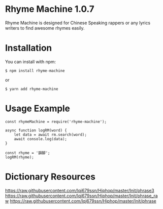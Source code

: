 # Rhyme Machine 1.0.7
Rhyme Machine is designed for Chinese Speaking rappers or any lyrics writers to find awesome rhymes easily. 

# Installation

You can install with npm: 
```
$ npm install rhyme-machine
```
or
```
$ yarn add rhyme-machine
```

# Usage Example 

```
const rhymeMachine = require('rhyme-machine');

async function logRM(word) {
	let data = await rm.search(word);
	await console.log(data);
}

const rhyme = '韻腳';
logRM(rhyme);
```

# Dictionary Resources

https://raw.githubusercontent.com/lqj679ssn/Hiphop/master/Init/phrase3
https://raw.githubusercontent.com/lqj679ssn/Hiphop/master/Init/phrase_raw
https://raw.githubusercontent.com/lqj679ssn/Hiphop/master/Init/phrase